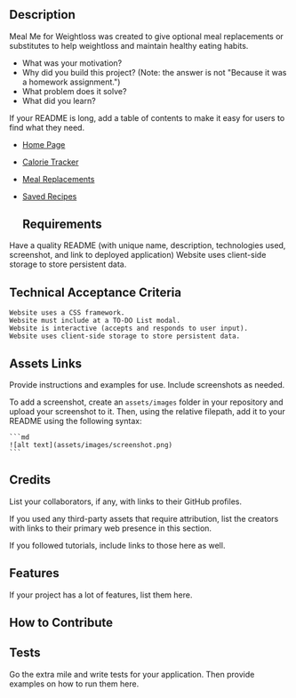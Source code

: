 # <Meal Me for Weightloss>

## Description
Meal Me for Weightloss was created to give optional meal replacements or substitutes to help weightloss and maintain healthy eating habits.

- What was your motivation?
- Why did you build this project? (Note: the answer is not "Because it was a homework assignment.")
- What problem does it solve?
- What did you learn?


If your README is long, add a table of contents to make it easy for users to find what they need.

- [Home Page](#installation)
- [Calorie Tracker](#usage)
- [Meal Replacements](#credits)
- [Saved Recipes](#license)

    ## Requirements 
Have a quality README (with unique name, description, technologies used, screenshot, and link to deployed application)
Website uses client-side storage to store persistent data.

## Technical Acceptance Criteria
	Website uses a CSS framework.
	Website must include at a TO-DO List modal.         
	Website is interactive (accepts and responds to user input).
    Website uses client-side storage to store persistent data.
## Assets Links

Provide instructions and examples for use. Include screenshots as needed.

To add a screenshot, create an `assets/images` folder in your repository and upload your screenshot to it. Then, using the relative filepath, add it to your README using the following syntax:

    ```md
    ![alt text](assets/images/screenshot.png)
    ```

## Credits

List your collaborators, if any, with links to their GitHub profiles.

If you used any third-party assets that require attribution, list the creators with links to their primary web presence in this section.

If you followed tutorials, include links to those here as well.





## Features

If your project has a lot of features, list them here.

## How to Contribute


## Tests

Go the extra mile and write tests for your application. Then provide examples on how to run them here.